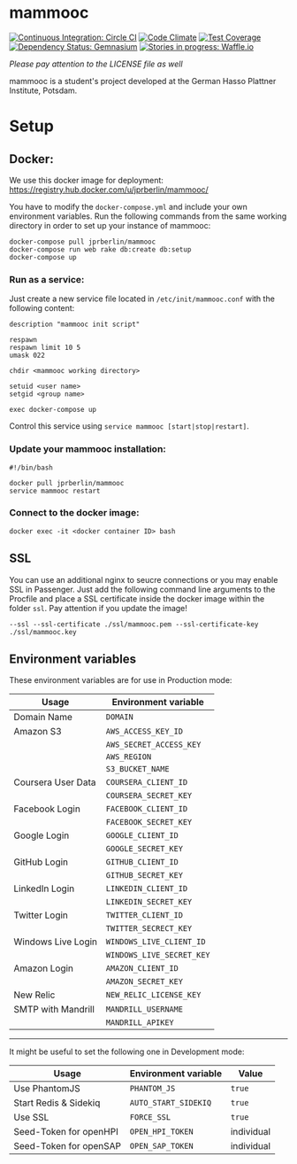# mammooc

[![Continuous Integration: Circle CI](https://circleci.com/gh/mammooc/mammooc.org.svg?style=shield)](https://circleci.com/gh/mammooc/mammooc.org) 
[![Code Climate](https://codeclimate.com/github/mammooc/mammooc.org/badges/gpa.svg)](https://codeclimate.com/github/mammooc/mammooc.org)
[![Test Coverage](https://codeclimate.com/github/mammooc/mammooc.org/badges/coverage.svg)](https://codeclimate.com/github/mammooc/mammooc.org/coverage)
[![Dependency Status: Gemnasium](https://gemnasium.com/mammooc/mammooc.org.svg)](https://gemnasium.com/mammooc/mammooc.org)
[![Stories in progress: Waffle.io](https://badge.waffle.io/mammooc/mammooc.org.png?label=In%20Progress&title=In%20Progress)](https://waffle.io/mammooc/mammooc.org)

_Please pay attention to the LICENSE file as well_

mammooc is a student's project developed at the German Hasso Plattner Institute, Potsdam.

# Setup

## Docker:

We use this docker image for deployment: https://registry.hub.docker.com/u/jprberlin/mammooc/

You have to modify the `docker-compose.yml` and include your own environment variables. Run the following commands from the same working directory in order to set up your instance of mammooc:

```
docker-compose pull jprberlin/mammooc
docker-compose run web rake db:create db:setup
docker-compose up
```

### Run as a service:

Just create a new service file located in `/etc/init/mammooc.conf` with the following content:

```
description "mammooc init script"

respawn
respawn limit 10 5
umask 022

chdir <mammooc working directory>

setuid <user name>
setgid <group name>

exec docker-compose up
```

Control this service using `service mammooc [start|stop|restart]`.

### Update your mammooc installation:

```
#!/bin/bash

docker pull jprberlin/mammooc
service mammooc restart
```

### Connect to the docker image:

`docker exec -it <docker container ID> bash`

## SSL

You can use an additional nginx to seucre connections or you may enable SSL in Passenger. Just add the following command line arguments to the Procfile and place a SSL certificate inside the docker image within the folder `ssl`. Pay attention if you update the image! 

```
--ssl --ssl-certificate ./ssl/mammooc.pem --ssl-certificate-key ./ssl/mammooc.key
```


## Environment variables

These environment variables are for use in Production mode:

| Usage              | Environment variable      |
|--------------------|---------------------------|
| Domain Name        | `DOMAIN`                  |
| Amazon S3          | `AWS_ACCESS_KEY_ID`       |
|                    | `AWS_SECRET_ACCESS_KEY`   |
|                    | `AWS_REGION`              |
|                    | `S3_BUCKET_NAME`          |
| Coursera User Data | `COURSERA_CLIENT_ID`      |
|                    | `COURSERA_SECRET_KEY`     |
| Facebook Login     | `FACEBOOK_CLIENT_ID`      |
|                    | `FACEBOOK_SECRET_KEY`     |
| Google Login       | `GOOGLE_CLIENT_ID`        |
|                    | `GOOGLE_SECRET_KEY`       |
| GitHub Login       | `GITHUB_CLIENT_ID`        |
|                    | `GITHUB_SECRET_KEY`       |
| LinkedIn Login     | `LINKEDIN_CLIENT_ID`      |
|                    | `LINKEDIN_SECRET_KEY`     |
| Twitter Login      | `TWITTER_CLIENT_ID`       |
|                    | `TWITTER_SECRECT_KEY`     |
| Windows Live Login | `WINDOWS_LIVE_CLIENT_ID`  |
|                    | `WINDOWS_LIVE_SECRET_KEY` |
| Amazon Login       | `AMAZON_CLIENT_ID`        |
|                    | `AMAZON_SECRET_KEY`       |
| New Relic          | `NEW_RELIC_LICENSE_KEY`   |
| SMTP with Mandrill | `MANDRILL_USERNAME`       |
|                    | `MANDRILL_APIKEY`         |

----------------------------------------------------------------

It might be useful to set the following one in Development mode:

| Usage                  | Environment variable  | Value      |
|------------------------|-----------------------|------------|
| Use PhantomJS          | `PHANTOM_JS`          | `true`     |
| Start Redis & Sidekiq  | `AUTO_START_SIDEKIQ`  | `true`     |
| Use SSL                | `FORCE_SSL`           | `true`     |
| Seed-Token for openHPI | `OPEN_HPI_TOKEN`      | individual |
| Seed-Token for openSAP | `OPEN_SAP_TOKEN`      | individual |
